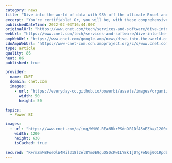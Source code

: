 ```yaml
---
category: news
title: "Dive into the world of data with 98% off the ultimate Excel and Power BI certification bundle"
excerpt: "You're certifiable! Or, you will be, with these comprehensive courses. Learn step-by-step the ins-and-outs of data science with over 60 hours of coursework on Excel, Power BI and more so that you can acquire the skills and knowledge necessary for achieving ..."
publishedDateTime: 2022-02-03T16:44:00Z
originalUrl: "https://www.cnet.com/tech/services-and-software/dive-into-the-world-of-data-with-98-off-the-ultimate-excel-and-power-bi-certification-bundle/"
webUrl: "https://www.cnet.com/tech/services-and-software/dive-into-the-world-of-data-with-98-off-the-ultimate-excel-and-power-bi-certification-bundle/"
ampWebUrl: "https://www.cnet.com/google-amp/news/dive-into-the-world-of-data-with-98-off-the-ultimate-excel-and-power-bi-certification-bundle/"
cdnAmpWebUrl: "https://www-cnet-com.cdn.ampproject.org/c/s/www.cnet.com/google-amp/news/dive-into-the-world-of-data-with-98-off-the-ultimate-excel-and-power-bi-certification-bundle/"
type: article
quality: 86
heat: 86
published: true

provider:
  name: CNET
  domain: cnet.com
  images:
    - url: "https://everyday-cc.github.io/powerbi/assets/images/organizations/cnet.com-50x50.jpg"
      width: 50
      height: 50

topics:
  - Power BI

images:
  - url: "https://www.cnet.com/a/img/WNVG-REaNRkrPSdnOR1DfA5oEZk=/1200x630/2022/02/03/45ad8d1b-67f9-4536-91c6-a247847aea7e/excelbundle.jpg"
    width: 1200
    height: 630
    isCached: true

secured: "K+rmZmMBFoeOlW4Mil318l2el8Ym0E9quQ5DcKwILYBk1jDTgFeNGj0O1Rpdb9osNwmYMCRBog51vnEYhnFd9JxOITeLVc/FIQdqbssMxKk89S/n3bdcKVe5bdjbbPkw2AoFHn48EGM27lU9jqB8g8evACqwvi89w+dmGWZbpjydYv24srV/6bmN5EMpeAW7LcSjfVfb/7mFdhsozLcg+9FradilKzJxD9KEceyjh1OIdbx41LVkI+m5wT6dMzI1H7ZSpDcCUy5AroJ23+ZNY6434lkpsHKK3ay/+ccigl1bk5PPeT0WLa+7weXbXpo7mZgXNk/f0+9TxNzYOozK3JOGrEjCOqsBZqxHkN3bjHg=;9pC2+AzQ2uyvJNWR8kTROg=="
---
```


